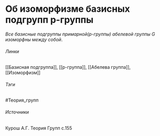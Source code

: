 # Об изоморфизме базисных подгрупп p-группы
*Все базисные подгруппы примарной($p$-группы) абелевой группы $G$ изоморфны между собой*.

###### Линки
 [[Базисная подгруппа]], [[p-группа]], [[Абелева группа]], [[Изоморфизм]]
###### Тэги
 #Теория_групп 
###### Источники
 Курош А.Г. Теория Групп с.155